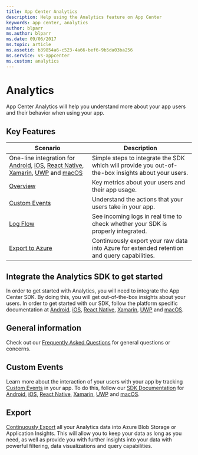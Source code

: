 ```yaml
---
title: App Center Analytics
description: Help using the Analytics feature on App Center
keywords: app center, analytics
author: blparr
ms.author: blparr
ms.date: 09/06/2017
ms.topic: article
ms.assetid: b39854a6-c523-4a66-bef6-9b5da03ba256
ms.service: vs-appcenter
ms.custom: analytics
---
```


# Analytics

App Center Analytics will help you understand more about your app users and their behavior when using your app.

## Key Features


| Scenario | Description |
|--|--|
| One-line integration for [Android](~/sdk/getting-started/android.md), [iOS](~/sdk/getting-started/ios.md), [React Native](~/sdk/getting-started/react-native.md), [Xamarin](~/sdk/getting-started/xamarin.md), [UWP](~/sdk/getting-started/uwp.md) and [macOS](~/sdk/getting-started/macos.md) | Simple steps to integrate the SDK which will provide you out-of-the-box insights about your users.|
| [Overview](~/analytics/overview.md) | Key metrics about your users and their app usage.|
| [Custom Events](~/analytics/event-metrics.md)| Understand the actions that your users take in your app.|
| [Log Flow](~/analytics/log-flow.md)| See incoming logs in real time to check whether your SDK is properly integrated.|
| [Export to Azure](~/analytics/export.md)| Continuously export your raw data into Azure for extended retention and query capabilities.|

## Integrate the Analytics SDK to get started

In order to get started with Analytics, you will need to integrate the App Center SDK. By doing this, you will get out-of-the-box insights about your users.
In order to get started with our SDK, follow the platform specific documentation at [Android](~/sdk/getting-started/android.md), [iOS](~/sdk/getting-started/ios.md), [React Native](~/sdk/getting-started/react-native.md), [Xamarin](~/sdk/getting-started/xamarin.md), [UWP](~/sdk/getting-started/uwp.md) and [macOS](~/sdk/getting-started/macos.md).


## General information

Check out our [Frequently Asked Questions](~/analytics/faq.md) for general questions or concerns.


## Custom Events

Learn more about the interaction of your users with your app by tracking [Custom Events](~/analytics/event-metrics.md) in your app. To do this, follow our [SDK Documentation](~/sdk/index.md) for [Android](~/sdk/analytics/android.md), [iOS](~/sdk/analytics/ios.md), [React Native](~/sdk/analytics/react-native.md), [Xamarin](~/sdk/analytics/xamarin.md), [UWP](~/sdk/analytics/uwp.md) and [macOS](~/sdk/analytics/macos.md).


## Export

[Continuously Export](~/analytics/export.md) all your Analytics data into Azure Blob Storage or Application Insights. This will allow you to keep your data as long as you need, as well as provide you with further insights into your data with powerful filtering, data visualizations and query capabilities.
